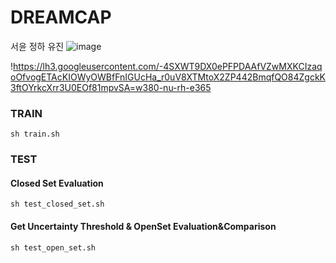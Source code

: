 # DREAMCAP

서윤 정하 유진
![image](https://user-images.githubusercontent.com/67910856/199668641-aa901287-ee98-4b8b-8802-c5a4a14f5d92.png)


!https://lh3.googleusercontent.com/-4SXWT9DX0ePFPDAAfVZwMXKCIzaqoOfvogETAcKIOWyOWBfFnIGUcHa_r0uV8XTMtoX2ZP442BmqfQO84ZgckK3ftOYrkcXrr3U0EOf81mpvSA=w380-nu-rh-e365

### TRAIN

```shell
sh train.sh
```

### TEST

#### Closed Set Evaluation

```shell
sh test_closed_set.sh
```

#### Get Uncertainty Threshold & OpenSet Evaluation&Comparison

```shell
sh test_open_set.sh
```
